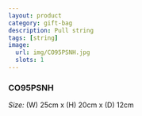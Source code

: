 ```yaml
---
layout: product
category: gift-bag
description: Pull string
tags: [string]
image:
  url: img/CO95PSNH.jpg
  slots: 1
---
```


### CO95PSNH

*Size:* (W) 25cm x (H) 20cm x (D) 12cm
